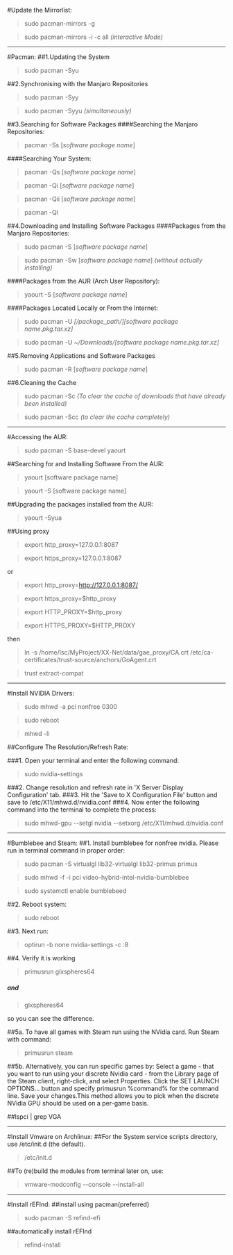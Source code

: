 #Update the Mirrorlist:
>sudo pacman-mirrors -g

>sudo pacman-mirrors -i -c all     *(interactive Mode)*

_ _ _


#Pacman:
##1.Updating the System
>sudo pacman -Syu

##2.Synchronising with the Manjaro Repositories
>sudo pacman -Syy

>sudo pacman -Syyu   *(simultaneously)*

##3.Searching for Software Packages
####Searching the Manjaro Repositories:
>pacman -Ss [*software package name*]

####Searching Your System:
>pacman -Qs [*software package name*]

>pacman -Qi [*software package name*]

>pacman -Qii [*software package name*]

>pacman -Ql

##4.Downloading and Installing Software Packages
####Packages from the Manjaro Repositories:
>sudo pacman -S [*software package name*]

>sudo pacman -Sw [*software package name*] *(without actually installing)*

####Packages from the AUR (Arch User Repository):
>yaourt -S [*software package name*]

####Packages Located Locally or From the Internet:
>sudo pacman -U *[/package_path/][software package name.pkg.tar.xz]*

>sudo pacman -U *~/Downloads/[software package name.pkg.tar.xz]*

##5.Removing Applications and Software Packages
>sudo pacman -R [*software package name*]

##6.Cleaning the Cache
>sudo pacman -Sc    *(To clear the cache of downloads that have already been installed)*

>sudo pacman -Scc   *(to clear the cache completely)*


_ _ _



#Accessing the AUR:
>sudo pacman -S base-devel yaourt

##Searching for and Installing Software From the AUR:
>yaourt [software package name]

>yaourt -S [software package name]

##Upgrading the packages installed from the AUR:
>yaourt -Syua

##Using proxy
>export http_proxy=127.0.0.1:8087

>export https_proxy=127.0.0.1:8087

or

>export http_proxy=http://127.0.0.1:8087/

>export https_proxy=$http_proxy

>export HTTP_PROXY=$http_proxy

>export HTTPS_PROXY=$HTTP_PROXY

then

>ln -s /home/lsc/MyProject/XX-Net/data/gae_proxy/CA.crt  /etc/ca-certificates/trust-source/anchors/GoAgent.crt

>trust extract-compat

_ _ _



#Install NVIDIA Drivers:
>sudo mhwd -a pci nonfree 0300

>sudo reboot

>mhwd -li

##Configure The Resolution/Refresh Rate:

###1. Open your terminal and enter the following command:

>sudo nvidia-settings

###2. Change resolution and refresh rate in 'X Server Display Configuration' tab.
###3. Hit the 'Save to X Configuration File' button and save to /etc/X11/mhwd.d/nvidia.conf
###4. Now enter the following command into the terminal to complete the process:
>sudo mhwd-gpu --setgl nvidia --setxorg /etc/X11/mhwd.d/nvidia.conf



_ _ _




#Bumblebee and Steam:
##1. Install bumblebee for nonfree nvidia. Please run in terminal command in proper order:
>sudo pacman -S virtualgl lib32-virtualgl lib32-primus primus

>sudo mhwd -f -i pci video-hybrid-intel-nvidia-bumblebee

>sudo systemctl enable bumblebeed

##2. Reboot system:
>sudo reboot

##3. Next run:
>optirun -b none nvidia-settings -c :8

##4. Verify it is working
>primusrun glxspheres64

##### and

>glxspheres64

so you can see the difference.

##5a. To have all games with Steam run using the NVidia card. Run Steam with command:
>primusrun steam

##5b. Alternatively, you can run specific games by:
Select a game - that you want to run using your discrete Nvidia card - from the Library page of the Steam client, right-click, and select Properties. Click the SET LAUNCH OPTIONS... button and specify primusrun %command% for the command line. Save your changes.This method allows you to pick when the discrete NVidia GPU should be used on a per-game basis.

##lspci | grep VGA

_ _ _


#Install Vmware on Archlinux:
##For the System service scripts directory, use /etc/init.d (the default).
>/etc/init.d

##To (re)build the modules from terminal later on, use:
>vmware-modconfig --console --install-all

_ _ _


#Install rEFInd:
##install using pacman(preferred)

>sudo pacman -S refind-efi

##automatically install rEFInd
>refind-install
